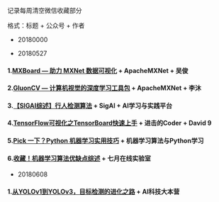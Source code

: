 记录每周清空微信收藏部分

格式：标题 + 公众号 + 作者

- 20180000

- 20180527
#### 1.[MXBoard — 助力 MXNet 数据可视化][Title-1] +  ApacheMXNet + 吴俊  
#### 2.[GluonCV — 计算机视觉的深度学习工具包][Title-2] + ApacheMXNet + 李沐
#### 3.[【SIGAI综述】行人检测算法][Title-3] + SigAI + AI学习与实践平台
#### 4.[TensorFlow可视化之TensorBoard快速上手][Title-4] + 进击的Coder + David 9  
#### 5.[Pick 一下？Python 机器学习实用技巧][Title-5] + 机器学习算法与Python学习
#### 6.[收藏！机器学习算法优缺点综述][Title-6] + 七月在线实验室 
- 20180608
#### 1.[从YOLOv1到YOLOv3，目标检测的进化之路][Title-0608-01] + AI科技大本营



[Title-1]:https://mp.weixin.qq.com/s/jusFEqaFJ2dzTh6U-8j0SQ
[Title-2]:https://mp.weixin.qq.com/s/uNQWWeC3ABHfAhPBWHHb1Q
[Title-3]:https://mp.weixin.qq.com/s/fhHjjWmtPtcgxuPRt6EcXw
[Title-4]:https://mp.weixin.qq.com/s/uyZQkBnPvYXUqwPYL9vNhA
[Title-5]:https://mp.weixin.qq.com/s/3SgSR9uHOGXzJCjLgTWrhw
[Title-6]:https://mp.weixin.qq.com/s/Xomx6Z_fP1EsnwNEegj5Cw
[Title-0608-01]:https://mp.weixin.qq.com/s/f27A3hfXgGx0b24_5mKryw